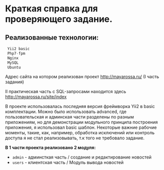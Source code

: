 Краткая справка для проверяющего задание.
============================

Реализованные технологии:
-------------------

```php
 Yii2 basic
 Php7-fpm
 Nginx
 MySQL
 Ubuntu
```

Адрес сайта на котором реализован проект http://mayarossa.ru/ (I часть задания)

II практическая часть с SQL-запросами находится здесь http://mayarossa.ru/site/index


В проекте использовалась последняя версия фреймворка Yii2 в basic комплектации. Можно было использовать advanced,
где пользовательская и админская части разделены по разным приложениям, но для демонстрации модульного принципа
построения приложения, я использовал basic шаблон. Некоторые важние рабочие моменты, такие, как, например, обработка
исключений или контроль доступа я не стал реализовывать, т.к того не требовало задание.

**В 1 части проекта реализовано 2 модуля:**

- `admin` - админсткая часть / создание и редактирование новостей
- `users` - клиентская часть / Модуль вывода новостей